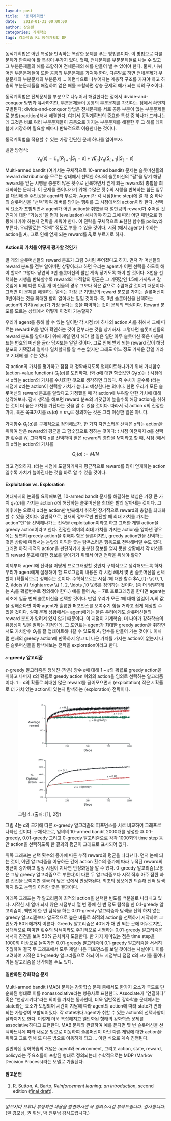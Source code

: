 ```yaml
---
layout: post
title:  "동적계획법"
date:   2018-01-31 00:00:00
author: 장승환
categories: 기계학습
tags: 강화학습 RL 동적계획법 DP
---
```


동적계획법은 어떤 특성을 만족하는 복잡한 문제를 푸는 방법론이다. 이 방법으로 다룰 문제가 만족해야 할 특성이 두가지 있다. 첫째, 전체문제를 부분문제들로 나눌 수 있고 그 부분문제들의 해를 조합하여 전체문제의 해를 만들어 낼  수 있어야 한다. 둘째, 나뉘어진 부분문제들이 또한 공통의 부분문제를 가져야 한다. 다른말로 하면 전체문제가 부분문제와 부분문제의 부분문제 ... 이런식으로 나누어지는 계층적 구조를 가져야 하고 하층의 부분문제들을 해결하여 얻은 해를 조합하면 상층 문제의 해가 되는 식의 구조이다. 

동적계획법은 전체문제를 부분으로 나누어서 해결한다는 점에서 divide-and-conquor 방법과 유사하지만, 부분문제들이 공통의 부분문제를 가진다는 점에서 확연히 구별된다; divide-and-conquor 방법은 전체문제를 서로 공통 부분이 없는 부분문제들로 분할(partition)해서 해결한다. 여기서 동적계획법의 중요한 특성 중 하나가 드러나는데 그것은 바로 여러 부분문제들이 공통으로 가지는 부분문제를 해결한 후 그 해를 테이블에 저장하여 필요할 때마다 반복적으로 이용한다는 것이다. 

동적계획법을 적용할 수 있는 가장 간단한 문제 하나를 알아보자. 


벨만 방정식:
$$
v_\pi(s) = {\mathbb E}_\pi[R_{t+1}|S_t=s] +\gamma E_\pi[v_\pi(S_{t+1})|S_t=s]
$$



Multi-armed bandit (여기서는 구체적으로 10-armed bandit) 문제는 슬롯머신들의 reward distribution을 모르는 상태에서 선택한 하나의 슬롯머신의 "팔"을 당겨 해당 reward를 얻는 시행을 충분히 많은 횟수로 반복하면서 얻게 되는 reward의 총합을 최대화하는 문제다. 이 문제를 풀어나가기 위해 수많은 횟수의 시행을 반복하는 힘든 임무를 대신해 줄 주인공을 agent라 부르자. Agent가 각 시점(time step)에 열 개 중 하나의 슬롯머신을 "선택"하여 레버를 당기는 행위를 그 시점에서의 action이라 한다. 선택적 요소가 포함되면서 agent가 어떤 action을 취했을 때 얼만큼의 reward가 주어질 것인지에 대한 “가능성”을 평가 (evaluation) 해나가야 하고 그에 따라 어떤 패턴으로 행동해나가야 하는지 전략을 세워야 한다. 이 전략을 구체적으로 표현한 함수를 policy라 부른다. 우리말로는 “정책” 정도로 부를 수 있을 것이다. 시점 $t$에서 agent가 취하는 action을 $A_t$, 그로 인해 얻게 되는 reward를 $R_t$로 부르기로 하자. 

#### Action의 가치를 어떻게 평가할 것인가

열 개의 슬롯머신들의 reward 분포가 그림 3처럼 주어졌다고 하자. 먼저 각 머신들의 reward 분포를 전부 알아버린 상황이라고 하면 우리는 agent가 어떤 선택을 하도록 해야 할까? 그렇다. 당연히 3번 슬롯머신의 팔만 계속 당기도록 해야 할 것이다. 3번을 선택하는 시행을 반복할수록 reward의 누적합의 평균은 그 기댓값인 1.5에 가까워져 갈 것임에 비해 다른 아홉 개 머신들의 경우 그보다 작은 값으로 수렴해갈 것이기 때문이다. 그러면 이 문제를 해결하는 열쇠는 가장 큰 기댓값의 reward 분포를 가지는 슬롯머신이 3번이라는 것을 최대한 빨리 알아내는 일일 것이다. 즉, 3번 슬롯머신을 선택하는 action의 가치(value)가 가장 높다는 것을 파악하는 것이 문제의 핵심이다. Reward 분포를 모르는 상태에서 어떻게 이것이 가능할까?

우리가 agent를 통해 할 수 있는 일이란 각 시점 $t$에 하나의 action $A_t$를 취해서 그에 따르는 reward $R_t$를 받아 확인하는 것이 전부라는 것을 상기하자. 그렇다면 슬롯머신들의 reward 분포를 알아내기 위해 제일 먼저 해야 할 일은 일단 아무 슬롯머신 혹은 마음에 드는 번호의 머신을 골라 당겨보는 일일 것이다. 그로 인해 받게 되는 reward 값이 해당 분포의 기댓값과 얼마나 일치할지를 알 수는 없지만 그래도 어느 정도 가까운 값일 거라고 기대해 볼 수는 있다.

각 action의 가치를 평가하고 점점 더 정확해지도록 업데이트해나가기 위해 가치함수(action-value function) $Q_t(a)$를 도입하자. $t$와 $a$에 대한 함숫값인 $Q_t(a)$는 $t$ 시점에서 $a$라는 action의 가치를 수치화한 것으로 생각하면 되겠다. 즉 수치가 클수록 $t$라는 시점에 $a$라는 action이 선택할 가치가 높다고 예상한다는 의미다. 한편 우리가 모든 슬롯머신의 reward 분포를 알았다고 가정했을 때 각 action에 부여할 만한 가치에 대해 생각해보자. 잠시 생각을 해보면 reward 분포의 기댓값이 높을수록 해당 action을 취하는 것이 더 높은 가치를 가진다는 것을 알 수 있을 것이다. 따라서 각 action $a$의 진정한 가치, 혹은 목표가치를 $q_{* }(a)=m_a$로 정의하는 것은 그리 이상한 일은 아니다.

가치함수 $Q_t(a)$를 구체적으로 정의해보자. 한 가지 자연스러운 선택은 $a$라는 action을 취하여 받은 reward의 평균을 그 함숫값으로 정하는 것이다: $t$ 시점 이전까지 $a$를 선택한 횟수를 $N$, 그때까지 $a$를 선택하여 얻은 reward의 총합을 $M$이라고 할 때, 시점 $t$에서의 $a$라는 action의 가치를

$$Q_t(a) := M/N$$

라고 정의하자. $t$라는 시점에 도달하기까지 평균적으로 reward를 많이 얻게하는 action일수록 가치가 높아진다는 것을 바로 알 수 있을 것이다.

#### Exploitation vs. Exploration

여태까지의 논의를 요약해보면, 10-armed bandit 문제를 해결하는 핵심은 가장 큰 가치 $q_{* }(a)$를 가지는 action $a$에 해당하는 슬롯머신을 최대한 빨리 알아내는 것이다. 그 이후에는 오로지 $a$라는 action만 반복해서 취하면 장기적으로 reward의 총합을 최대화할 수 있을 것이다. 일반적으로, 현재의 정보로만 판단할 때 최대 가치를 가지는 action"만"을 선택해나가는 전략을 exploitation이라고 하고 그러한 개별 action을 greedy action이라고 한다. 진정한 의미의 최대 가치를 가지는 action을 알아낸 경우에는 당연히 greedy action을 취해야 함은 물론이지만, greedy action만을 선택하는 것은 상황에 따라서는 눈앞의 이익만 좇는 탐욕스러운 행동으로 전락해버릴 수도 있다. 그러면 아직 최적의 action을 판단하기에 충분한 정보를 얻지 못한 상황에서 각 머신들의 reward 분포에 대한 정보를 알아가기 위해서 어떤 전략을 취해야 할까? 

이제부터 agent에 전략을 어떻게 프로그래밍할 것인지 구체적으로 생각해보도록 하자. 우리가 agent에게 설정해야 할 프로그램의 내용은 각 시점 $t$에서 몇 번 슬롯머신을 선택할지 (확률적으로) 정해주는 것이다. 수학적으로는 시점 $t$에 대한 함수 $A_{t}: \\{ 0, 1, 2, \ldots \\} \rightarrow \\{ 1, 2, \ldots ,10 \\}$를 정의하는 것이다. (좀 더 엄밀하게는 $A_t$를 확률변수로 정의해야 한다.) 예를 들어 $A_0 = 7$로 프로그래밍을 한다면 agent는 최초에 일곱 번째 슬롯머신을 선택할 것이다. 만일 우리가 모든 $t$에 대해 일일이 $A_t$의 값을 정해준다면 아마 agent가 훌륭한 퍼포먼스를 보여주기 힘들 거라고 쉽게 예상할 수 있을 것이다. 실제 문제 상황에서는 agent에게는 물론 우리에게도 슬롯머신들의 reward 분포가 알려져 있지 않기 때문이다. 이 지점이 기계학습, 더 나아가 강화학습의 유용성이 빛을 발하는 지점인데, 그 포인트는 agent가 최대한 greedy action을 취하면서도 가치함수 $Q_t$를 잘 업데이트해나갈 수 있도록 $A_t$ 함수를 만들어 가는 것이다. 이처럼 현재의 greedy action에 만족하지 않고 더 나은 가치를 가지는 action이 없는지 다른 슬롯머신들을 탐색해보는 전략을 exploration이라고 한다.

#### $\varepsilon$-greedy 알고리즘

$\varepsilon$-greedy 알고리즘은 정해진 (작은) 양수 $\varepsilon$에 대해 $1-\varepsilon$의 확률로 greedy action을 취하고 나머지 $\varepsilon$의 확률로 greedy action 이외의 action을 임의로 선택하는 알고리즘이다. $1-\varepsilon$의 확률로 최대한 많은 reward를 긁어모으면서 (exploitation) 작은 $\varepsilon$ 확률로 더 가치 있는 action이 있는지 탐색하는 (exploration) 전략이다.

<figure>
<img src="/assets/pics/mab/performance.png" alt="performance">
<figcaption>그림 4. (출처: [1], 2장)</figcaption>
</figure>

그림 4는 $\varepsilon$의 크기에 따른 $\varepsilon$-greedy 알고리즘의 퍼포먼스를 서로 비교하여 그래프로 나타낸 것이다. 구체적으로, 임의의 10-armed bandit 2000개를 생성한 후 $0.1$-greedy, $0.01$-greedy 그리고 $0$-greedy 알고리즘으로 각각 1000회의 time step 동안 action을 선택하도록 한 결과의 평균이 그래프로 표시되어 있다. 

위쪽 그래프는 선택 횟수의 증가에 따른 누적 reward의 평균을 나타낸다. 먼저 눈에 띄는 것이, 어떤 알고리즘을 이용하든 간에 action 횟수의 증가에 따라 누적된 reward의 평균이 증가하고 일정 시점이 지나면 안정화됨을 알 수 있다. $0$-greedy 알고리즘(보통은 그냥 greedy 알고리즘으로 부른다)이 다른 두 알고리즘보다 시작 직후 아주 잠깐 빠른 진전을 보이지만 결국 더 낮은 값에서 안정화된다. 최초의 정보에만 의존해 전혀 탐색하지 않고 눈앞의 이익만 좇은 결과이다.

아래쪽 그래프는 각 알고리즘이 최적의 action을 선택한 빈도를 백분율로 나타내고 있다. 시작한 지 얼마 되지 않은 시점부터 열 번 중에 한 번 정도 탐색을 한 $0.1$-greedy 알고리즘이, 백번에 한 번 탐색을 하는 $0.01$-greedy 알고리즘과 탐색을 전혀 하지 않는 greedy 알고리즘보다 압도적으로 높은 비율로 최적의 action을 선택하기 시작하여 그 빈도가 80%에까지 이른다. Greedy 알고리즘은 40%가 채 안 되는 곳에 머무르지만, 상대적으로 미미한 횟수의 탐색이라도 주기적으로 시행하는 $0.01$-greedy 알고리즘은 서서히 진전을 보여 50% 근처까지 도달한다. 한 가지 재미있는 점은 time step을 1000회 이상으로 늘여가면 $0.01$-greedy 알고리즘이 $0.1$-greedy 알고리즘을 서서히 추월하여 결국 두 그래프에서 모두 제일 나은 퍼포먼스를 보일 것이라는 사실이다. 이를 고려하여 시작은 $0.1$-greedy 알고리즘으로 하되 어느 시점부터 점점 $\varepsilon$의 크기를 줄여나가는 알고리즘을 생각해볼 수도 있다.

#### 일반화된 강화학습 문제

Multi-armed bandit (MAB) 문제는 강화학습 문제 중에서도 한가지 요소가 극도로 단순화된 형태로 이를 nonassociative라는 형용사로 표현한다. Associate가 “연결하다” 혹은 “연상시키다”라는 의미를 가지는 동사인데, 더욱 일반적인 강화학습 문제에서는 state라는 요소가 도입되어 시간이 지남에 따라 agent의 action에 따라 state가 변화되는 가능성이 포함되어있다. 각 state마다 agent가 취할 수 있는 action의 선택사양이 달라지기도 한다. 이렇게 더욱 복잡해지고 일반화된 형태의 강화학습 문제를 associative하다고 표현한다. MAB 문제와 관련하여 예를 든다면 몇 번 슬롯머신을 선택하느냐에 따라 새로운 방으로 이동하여 슬롯머신이 아닌 다른 게임에 대한 action을 취하고 그로 인해 또 다른 방으로 이동하게 되고 ... 이런 식으로 계속 진행된다.

일반화된 강화학습의 개념은 agent와 environment, 그리고 action, state, reward, policy라는 주요소들이 포함된 형태로 정의되는데 수학적으로는 MDP (Markov Decision Process)라는 모델로 기술된다. 

#### 참고문헌
1.  R. Sutton, A. Barto, *Reinforcement leaning: an introduction*, second edition ([final draft](http://incompleteideas.net/book/the-book-2nd.html)).

---

*읽으시다 오류나 부정확한 내용을 발견하시면 꼭 알려주시길 부탁드립니다. 감사합니다.*  
(권 경모님, 권 휘님, 박 진우님 감사드립니다.)
